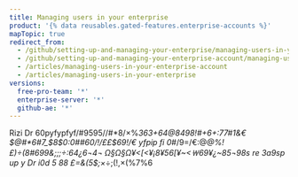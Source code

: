 ```yaml
---
title: Managing users in your enterprise
product: '{% data reusables.gated-features.enterprise-accounts %}'
mapTopic: true
redirect_from:
  - /github/setting-up-and-managing-your-enterprise/managing-users-in-your-enterprise-account
  - /github/setting-up-and-managing-your-enterprise-account/managing-users-in-your-enterprise-account
  - /articles/managing-users-in-your-enterprise-account
  - /articles/managing-users-in-your-enterprise
versions:
  free-pro-team: '*'
  enterprise-server: '*'
  github-ae: '*'
---
```

Rizi Dr 60pyfypfyf/#9595//#*8/×%*363+64@8498!#+6+:77\#1&€$@#*6#7_$8$0:0##60/!/££$69!/€ yfpip fi 0*#/9=/€:@_@%!£)÷(8#699&;;;÷:64¿6¬4¬
Ω§Ω§Ω¥<[<¥¡8¥56[¥~<￦69¥¿~85¬98s re 3a9sp up y Dr i0d 5 88 £\=&(5$;×_÷;(!,×(%7%6

